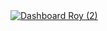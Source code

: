 <div class='tableauPlaceholder' id='viz1707891435813' style='position: relative'><noscript><a href='#'><img alt='Dashboard Roy (2) ' src='https:&#47;&#47;public.tableau.com&#47;static&#47;images&#47;Sh&#47;ShakeemKellmanGame22024IndoorSLCSeason&#47;DashboardRoy2&#47;1_rss.png' style='border: none' /></a></noscript><object class='tableauViz'  style='display:none;'><param name='host_url' value='https%3A%2F%2Fpublic.tableau.com%2F' /> <param name='embed_code_version' value='3' /> <param name='site_root' value='' /><param name='name' value='ShakeemKellmanGame22024IndoorSLCSeason&#47;DashboardRoy2' /><param name='tabs' value='no' /><param name='toolbar' value='yes' /><param name='static_image' value='https:&#47;&#47;public.tableau.com&#47;static&#47;images&#47;Sh&#47;ShakeemKellmanGame22024IndoorSLCSeason&#47;DashboardRoy2&#47;1.png' /> <param name='animate_transition' value='yes' /><param name='display_static_image' value='yes' /><param name='display_spinner' value='yes' /><param name='display_overlay' value='yes' /><param name='display_count' value='yes' /><param name='language' value='en-US' /></object></div>                <script type='text/javascript'>                    var divElement = document.getElementById('viz1707891435813');                    var vizElement = divElement.getElementsByTagName('object')[0];                    if ( divElement.offsetWidth > 800 ) { vizElement.style.width='1150px';vizElement.style.height='727px';} else if ( divElement.offsetWidth > 500 ) { vizElement.style.width='1150px';vizElement.style.height='727px';} else { vizElement.style.width='100%';vizElement.style.height='1477px';}                     var scriptElement = document.createElement('script');                    scriptElement.src = 'https://public.tableau.com/javascripts/api/viz_v1.js';                    vizElement.parentNode.insertBefore(scriptElement, vizElement);                </script>
